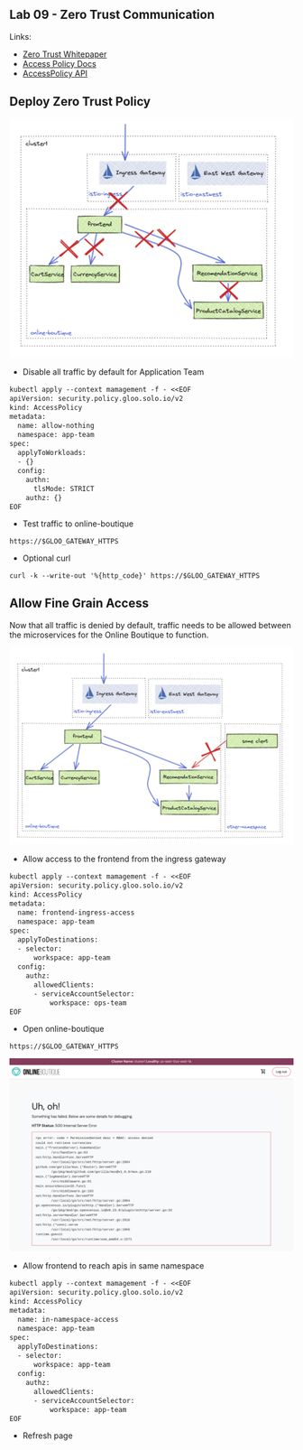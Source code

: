 ## Lab 09 - Zero Trust Communication <a name="lab-09---zero-trust-communication-"></a>


Links:
  - [Zero Trust Whitepaper](https://www.solo.io/zero-trust/)
  - [Access Policy Docs](https://docs.solo.io/gloo-mesh-enterprise/latest/policies/access/)
  - [AccessPolicy API](https://docs.solo.io/gloo-mesh-enterprise/latest/reference/api/access_policy/)

## Deploy Zero Trust Policy

![Zero trust appp team](images/zero-trust.png)
* Disable all traffic by default for Application Team
```shell
kubectl apply --context mamagement -f - <<EOF
apiVersion: security.policy.gloo.solo.io/v2
kind: AccessPolicy
metadata:
  name: allow-nothing
  namespace: app-team
spec:
  applyToWorkloads:
  - {}
  config:
    authn:
      tlsMode: STRICT
    authz: {}
EOF
```

* Test traffic to online-boutique
```shell
https://$GLOO_GATEWAY_HTTPS
```

* Optional curl
```shell
curl -k --write-out '%{http_code}' https://$GLOO_GATEWAY_HTTPS
```

## Allow Fine Grain Access

Now that all traffic is denied by default, traffic needs to be allowed between the microservices for the Online Boutique to function.

![Zero trust appp team](images/fine-grained-access.png)
* Allow access to the frontend from the ingress gateway
```shell
kubectl apply --context mamagement -f - <<EOF
apiVersion: security.policy.gloo.solo.io/v2
kind: AccessPolicy
metadata:
  name: frontend-ingress-access
  namespace: app-team
spec:
  applyToDestinations:
  - selector:
      workspace: app-team
  config:
    authz:
      allowedClients:
      - serviceAccountSelector:
          workspace: ops-team
EOF
```
* Open online-boutique
```shell
https://$GLOO_GATEWAY_HTTPS
```
![](images/zero-trust-ingress.png)
* Allow frontend to reach apis in same namespace
```shell
kubectl apply --context mamagement -f - <<EOF
apiVersion: security.policy.gloo.solo.io/v2
kind: AccessPolicy
metadata:
  name: in-namespace-access
  namespace: app-team
spec:
  applyToDestinations:
  - selector:
      workspace: app-team
  config:
    authz:
      allowedClients:
      - serviceAccountSelector:
          workspace: app-team
EOF
```

* Refresh page
